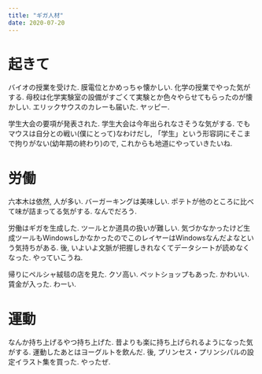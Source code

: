 ```yaml
---
title: "ギガ人材"
date: 2020-07-20
---
```


# 起きて
バイオの授業を受けた. 膜電位とかめっちゃ懐かしい. 化学の授業でやった気がする. 母校は化学実験室の設備がすごくて実験とか色々やらせてもらったのが懐かしい.
エリックサウスのカレーも届いた. ヤッピー.

学生大会の要項が発表された. 学生大会は今年出られなさそうな気がする. でもマウスは自分との戦い(僕にとって)なわけだし, 「学生」という形容詞にそこまで拘りがない(幼年期の終わり)ので, これからも地道にやっていきたいね.

# 労働
六本木は依然, 人が多い. バーガーキングは美味しい. ポテトが他のところに比べて味が詰まってる気がする. なんでだろう. 

労働はギガを生成した. ツールとか道具の扱いが難しい. 気づかなかったけど生成ツールもWindowsしかなかったのでこのレイヤーはWindowsなんだよなという気持ちがある.
後, いよいよ文脈が把握しきれなくてデータシートが読めなくなった. やっていこうね.

帰りにペルシャ絨毯の店を見た. クソ高い. ペットショップもあった. かわいい. 賃金が入った. わーい.

# 運動
なんか持ち上げるやつ持ち上げた. 昔よりも楽に持ち上げられるようになった気がする. 運動したあとはヨーグルトを飲んだ. 後, プリンセス・プリンシパルの設定イラスト集を買った. やったぜ.